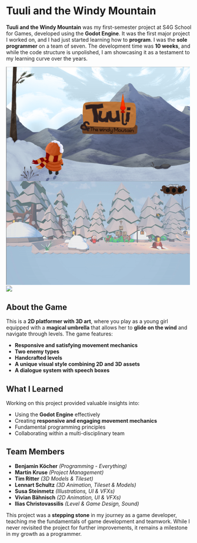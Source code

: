 # Tuuli and the Windy Mountain

**Tuuli and the Windy Mountain** was my first-semester project at S4G School for Games, developed using the **Godot Engine**. It was the first major project I worked on, and I had just started learning how to **program**. I was the **sole programmer** on a team of seven. The development time was **10 weeks**, and while the code structure is unpolished, I am showcasing it as a testament to my learning curve over the years.

<img src="https://github.com/darkAssassine/TuuliAndTheWindyMountain/blob/d8b67f8b43dcdcf2b2cbc993a076084d67979aa5/assets/img/TuulyAndTheWinidyMountainMain.png" width="500px" align="center">

<img src="https://github.com/darkAssassine/TuuliAndTheWindyMountain/blob/9221035b220064860f700a05344025a3a55eb2f6/assets/img/TuuliAndTheWindyMountainGameplay0.gif" width="500px" align="center">

<img src="https://github.com/darkAssassine/TuuliAndTheWindyMountain/blob/9221035b220064860f700a05344025a3a55eb2f6/assets/img/TuuliAndTheWindyMountainGameplay1.gif" width="500px" align="center">


## About the Game

This is a **2D platformer with 3D art**, where you play as a young girl equipped with a **magical umbrella** that allows her to **glide on the wind** and navigate through levels. The game features:

- **Responsive and satisfying movement mechanics**
- **Two enemy types**
- **Handcrafted levels**
- **A unique visual style combining 2D and 3D assets**
- **A dialogue system with speech boxes**

## What I Learned

Working on this project provided valuable insights into:

- Using the **Godot Engine** effectively
- Creating **responsive and engaging movement mechanics**
- Fundamental programming principles
- Collaborating within a multi-disciplinary team

## Team Members

- **Benjamin Köcher** *(Programming - Everything)*
- **Martin Kruse** *(Project Management)*
- **Tim Ritter** *(3D Models & Tileset)*
- **Lennart Schultz** *(3D Animation, Tileset & Models)*
- **Susa Steinmetz** *(Illustrations, UI & VFXs)*
- **Vivian Bähnisch** *(2D Animation, UI & VFXs)*
- **Ilias Christovassilis** *(Level & Game Design, Sound)*

This project was a **stepping stone** in my journey as a game developer, teaching me the fundamentals of game development and teamwork. While I never revisited the project for further improvements, it remains a milestone in my growth as a programmer.

